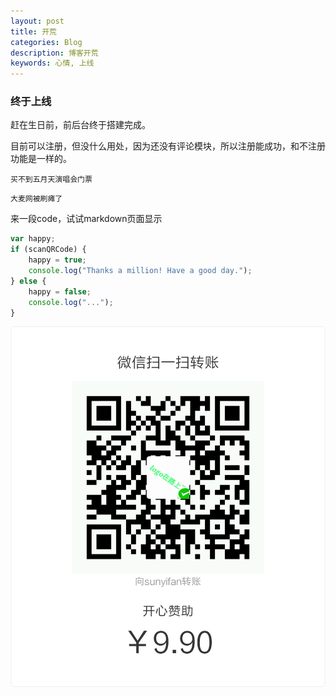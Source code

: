 ```yaml
---
layout: post
title: 开荒
categories: Blog
description: 博客开荒
keywords: 心情, 上线
---
```


### 终于上线

赶在生日前，前后台终于搭建完成。

目前可以注册，但没什么用处，因为还没有评论模块，所以注册能成功，和不注册功能是一样的。

`买不到五月天演唱会门票`

`大麦网被刷瘫了`

来一段code，试试markdown页面显示
```javascript
var happy;
if (scanQRCode) {
    happy = true;
    console.log("Thanks a million! Have a good day.");
} else {
    happy = false;
    console.log("...");
}
```

![开心赞助](/images/blog/donate.png)